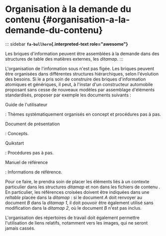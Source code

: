 # Organisation à la demande du contenu {#organisation-a-la-demande-du-contenu}

::: sidebar
**`fa-bullhorn`{.interpreted-text role="awesome"}**

Les briques d\'information peuvent être assemblées à la demande dans des
structures de table des matières externes, les *ditamap*.
:::

L\'organisation de l\'information sous n\'est pas figée. Les briques
peuvent être organisées dans différentes structures hiérarchiques, selon
l\'évolution des besoins. Si le a pris soin de construire des briques
d\'information atomiques et génériques, il peut, à l\'instar d\'un
constructeur automobile proposant sans cesse de nouveaux modèles par
assemblage d\'éléments standardisés, proposer par exemple les documents
suivants :

Guide de l\'utilisateur

:   Thèmes systématiquement organisés en concept et procédures pas à
    pas.

Document de présentation

:   Concepts.

Quikstart

:   Procédures pas à pas.

Manuel de référence

:   Informations de référence.

Pour ce faire, le prendra soin de placer les éléments liés à un contexte
particulier dans les structures *ditamap* et non dans les fichiers de
contenu . En particulier, les références croisées doivent être indiquées
dans une *reltable* placée dans la *ditamap* : si le document *A* doit
renvoyer au document *B* dans la *ditamap* *1*, il doit pouvoir être
également utilisé sans modification dans la *ditamap* *2*, où le
document *B* n\'est pas inclus.

L\'organisation des répertoires de travail doit également permettre
l\'utilisation de liens relatifs, notamment vers les images, qui ne
seront jamais cassés.
